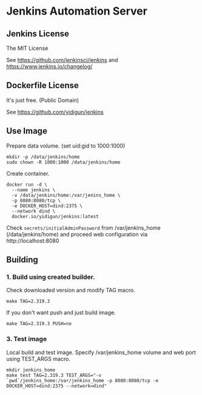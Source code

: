 # Jenkins Automation Server

## Jenkins License

The MIT License

See https://github.com/jenkinsci/jenkins and https://www.jenkins.io/changelog/

## Dockerfile License

It's just free. (Public Domain)

See https://github.com/yidigun/jenkins

## Use Image

Prepare data volume. (set uid:gid to 1000:1000)

```shell
mkdir -p /data/jenkins/home
sudo chown -R 1000:1000 /data/jenkins/home
```

Create container.

```shell
docker run -d \
  --name jenkins \
  -v /data/jenkins/home:/var/jenins_home \
  -p 8080:8080/tcp \
  -e DOCKER_HOST=dind:2375 \
  --network dind \
  docker.io/yidigun/jenkins:latest
```

Check ```secrets/initialAdminPassword``` from /var/jenkins_home (/data/jenkins/home)
and proceed web configuration via http://localhost:8080

## Building

### 1. Build using created builder.

Check downloaded version and modify TAG macro.

```shell
make TAG=2.319.3
```

If you don't want push and just build image.

```shell
make TAG=2.319.3 PUSH=no
```

### 3. Test image

Local build and test image. Specify /var/jenkins_home volume and web port using TEST_ARGS macro.

```shell
mkdir jenkins_home
make test TAG=2.319.3 TEST_ARGS="-v `pwd`/jenkins_home:/var/jenkins_home -p 8080:8080/tcp -e DOCKER_HOST=dind:2375 --network=dind"
```
